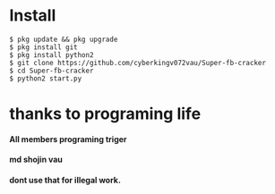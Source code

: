 # Install
```
$ pkg update && pkg upgrade
$ pkg install git
$ pkg install python2
$ git clone https://github.com/cyberkingv072vau/Super-fb-cracker
$ cd Super-fb-cracker
$ python2 start.py
```
# thanks to programing life 
#### All members programing triger
#### md shojin vau
####  dont use that for illegal work.
